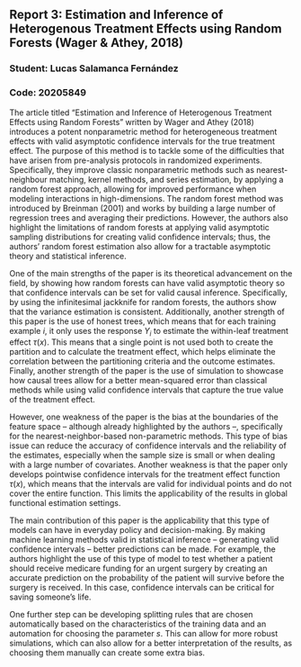 ## Report 3: Estimation and Inference of Heterogenous Treatment Effects using Random Forests (Wager & Athey, 2018)

### Student: Lucas Salamanca Fernández
### Code: 20205849

The article titled “Estimation and Inference of Heterogenous Treatment Effects using Random Forests” written by Wager and Athey (2018) introduces a potent nonparametric method for heterogeneous treatment effects with valid asymptotic confidence intervals for the true treatment effect. The purpose of this method is to tackle some of the difficulties that have arisen from pre-analysis protocols in randomized experiments. Specifically, they improve classic nonparametric methods such as nearest-neighbour matching, kernel methods, and series estimation, by applying a random forest approach, allowing for improved performance when modeling interactions in high-dimensions. The random forest method was introduced by Breinman (2001) and works by building a large number of regression trees and averaging their predictions. However, the authors also highlight the limitations of random forests at applying valid asymptotic sampling distributions for creating valid confidence intervals; thus, the authors’ random forest estimation also allow for a tractable asymptotic theory and statistical inference. 

One of the main strengths of the paper is its theoretical advancement on the field, by showing how random forests can have valid asymptotic theory so that confidence intervals can be set for valid causal inference. Specifically, by using the infinitesimal jackknife for random forests, the authors show that the variance estimation is consistent. Additionally, another strength of this paper is the use of honest trees, which means that for each training example $i$, it only uses the response $Y_i$ to estimate the within-leaf treatment effect $τ(x)$. This means that a single point is not used both to create the partition and to calculate the treatment effect, which helps eliminate the correlation between the partitioning criteria and the outcome estimates. Finally, another strength of the paper is the use of simulation to showcase how causal trees allow for a better mean-squared error than classical methods while using valid confidence intervals that capture the true value of the treatment effect. 

However, one weakness of the paper is the bias at the boundaries of the feature space – although already highlighted by the authors –, specifically for the nearest-neighbor-based non-parametric methods. This type of bias issue can reduce the accuracy of confidence intervals and the reliability of the estimates, especially when the sample size is small or when dealing with a large number of covariates. Another weakness is that the paper only develops pointwise confidence intervals for the treatment effect function $τ(x)$, which means that the intervals are valid for individual points and do not cover the entire function. This limits the applicability of the results in global functional estimation settings. 

The main contribution of this paper is the applicability that this type of models can have in everyday policy and decision-making. By making machine learning methods valid in statistical inference – generating valid confidence intervals – better predictions can be made. For example, the authors highlight the use of this type of model to test whether a patient should receive medicare funding for an urgent surgery by creating an accurate prediction on the probability of the patient will survive before the surgery is received. In this case, confidence intervals can be critical for saving someone’s life. 

One further step can be developing splitting rules that are chosen automatically based on the characteristics of the training data and an automation for choosing the parameter $s$. This can allow for more robust simulations, which can also allow for a better interpretation of the results, as choosing them manually can create some extra bias. 

